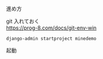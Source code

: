 進め方  

git 入れておく  
https://prog-8.com/docs/git-env-win

```
django-admin startproject minedemo
```

起動
```

```
